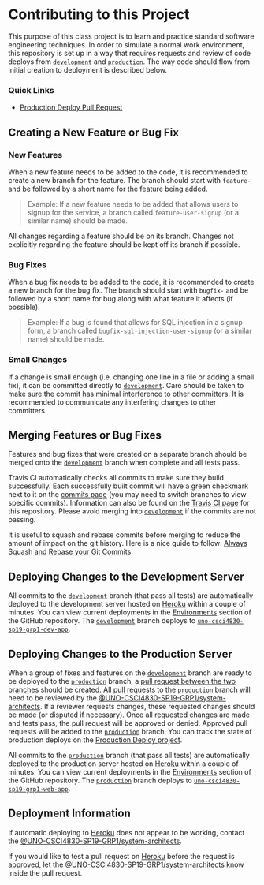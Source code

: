 # Contributing to this Project

This purpose of this class project is to learn and practice standard software engineering techniques. In order to simulate a normal work environment, this repository is set up in a way that requires requests and review of code deploys from [`development`] and [`production`]. The way code should flow from initial creation to deployment is described below.

### Quick Links
- [Production Deploy Pull Request][prod-deploy]

## Creating a New Feature or Bug Fix
### New Features
When a new feature needs to be added to the code, it is recommended to create a new branch for the feature. The branch should start with `feature-` and be followed by a short name for the feature being added.

> Example: If a new feature needs to be added that allows users to signup for the service, a branch called `feature-user-signup` (or a similar name) should be made.

All changes regarding a feature should be on its branch. Changes not explicitly regarding the feature should be kept off its branch if possible.

### Bug Fixes
When a bug fix needs to be added to the code, it is recommended to create a new branch for the bug fix. The branch should start with `bugfix-` and be followed by a short name for bug along with what feature it affects (if possible).

> Example: If a bug is found that allows for SQL injection in a signup form, a branch called `bugfix-sql-injection-user-signup` (or a similar name) should be made.

### Small Changes
If a change is small enough (i.e. changing one line in a file or adding a small fix), it can be committed directly to [`development`]. Care should be taken to make sure the commit has minimal interference to other committers. It is recommended to communicate any interfering changes to other committers.

## Merging Features or Bug Fixes
Features and bug fixes that were created on a separate branch should be merged onto the [`development`] branch when complete and all tests pass. 

Travis CI automatically checks all commits to make sure they build successfully. Each successfully built commit will have a green checkmark next to it on the [commits page](https://github.com/UNO-CSCI4830-SP19-GRP1/Web-App/commits/development) (you may need to switch branches to view specific commits). Information can also be found on the [Travis CI page](https://travis-ci.com/UNO-CSCI4830-SP19-GRP1/Web-App/) for this repository. Please avoid merging into [`development`] if the commits are not passing.

 It is useful to squash and rebase commits before merging to reduce the amount of impact on the git history. Here is a nice guide to follow: [Always Squash and Rebase your Git Commits](https://blog.carbonfive.com/2017/08/28/always-squash-and-rebase-your-git-commits/).

## Deploying Changes to the Development Server
All commits to the [`development`] branch (that pass all tests) are automatically deployed to the development server hosted on [Heroku] within a couple of minutes. You can view current deployments in the [Environments] section of the GitHub repository. The [`development`] branch deploys to [`uno-csci4830-sp19-grp1-dev-app`](https://uno-csci4830-sp19-grp1-dev-app.herokuapp.com/).

## Deploying Changes to the Production Server
When a group of fixes and features on the [`development`] branch are ready to be deployed to the [`production`] branch, a [pull request between the two branches][prod-deploy] should be created. All pull requests to the [`production`] branch will need to be reviewed by the [@UNO-CSCI4830-SP19-GRP1/system-architects]. If a reviewer requests changes, these requested changes should be made (or disputed if necessary). Once all requested changes are made and tests pass, the pull request will be approved or denied. Approved pull requests will be added to the [`production`] branch. You can track the state of production deploys on the [Production Deploy project](https://github.com/UNO-CSCI4830-SP19-GRP1/Web-App/projects/1).

All commits to the [`production`] branch (that pass all tests) are automatically deployed to the production server hosted on [Heroku] within a couple of minutes. You can view current deployments in the [Environments] section of the GitHub repository. The [`production`] branch deploys to [`uno-csci4830-sp19-grp1-web-app`](https://uno-csci4830-sp19-grp1-web-app.herokuapp.com/).

## Deployment Information
If automatic deploying to [Heroku] does not appear to be working, contact the [@UNO-CSCI4830-SP19-GRP1/system-architects].

If you would like to test a pull request on [Heroku] before the request is approved, let the [@UNO-CSCI4830-SP19-GRP1/system-architects] know inside the pull request.

[prod-deploy]: https://github.com/UNO-CSCI4830-SP19-GRP1/Web-App/compare/production...development?quick_pull=1&template=production_pull_request_template.md&title=Deploy:%20[ENTER%20TITLE%20HERE]&projects=UNO-CSCI4830-SP19-GRP1/Web-App/1
[`development`]: https://github.com/UNO-CSCI4830-SP19-GRP1/Web-App/tree/development
[`production`]: https://github.com/UNO-CSCI4830-SP19-GRP1/Web-App/tree/production
[Environments]: https://github.com/UNO-CSCI4830-SP19-GRP1/Web-App/deployments
[@UNO-CSCI4830-SP19-GRP1/system-architects]: https://github.com/orgs/UNO-CSCI4830-SP19-GRP1/teams/system-architects
[Heroku]: https://www.heroku.com/
